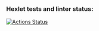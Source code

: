 ### Hexlet tests and linter status:
[![Actions Status](https://github.com/tatianaberezina/frontend-project-44/actions/workflows/hexlet-check.yml/badge.svg)](https://github.com/tatianaberezina/frontend-project-44/actions)